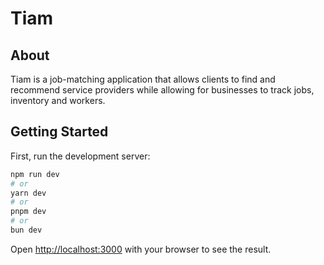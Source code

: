 # Tiam

## About

Tiam is a job-matching application that allows clients to find and recommend service providers while allowing for businesses to track jobs, inventory and workers.

## Getting Started

First, run the development server:

```bash
npm run dev
# or
yarn dev
# or
pnpm dev
# or
bun dev
```

Open [http://localhost:3000](http://localhost:3000) with your browser to see the result.
